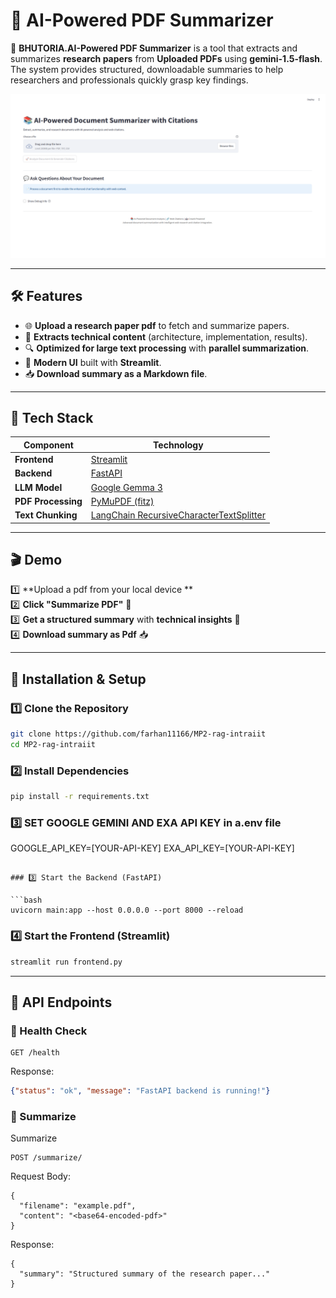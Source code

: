 # 📄 AI-Powered PDF Summarizer

🚀 **BHUTORIA.AI-Powered PDF Summarizer** is a tool that extracts and summarizes **research papers** from **Uploaded PDFs** using **gemini-1.5-flash**. The system provides structured, downloadable summaries to help researchers and professionals quickly grasp key findings.

![PDF Summarizer UI](https://github.com/farhan11166/MP2-rag-intraiit/blob/main/PDF_SUMMARIZER.png)

---

## 🛠 Features

- 🌐 **Upload a research paper pdf** to fetch and summarize papers.
- 📑 **Extracts technical content** (architecture, implementation, results).
- 🔍 **Optimized for large text processing** with **parallel summarization**.
- 🎨 **Modern UI** built with **Streamlit**.
- 📥 **Download summary as a Markdown file**.

---

## 🚀 Tech Stack

| Component         | Technology |
|------------------|------------|
| **Frontend**     | [Streamlit](https://streamlit.io/) |
| **Backend**      | [FastAPI](https://fastapi.tiangolo.com/) |
| **LLM Model**    | [Google Gemma 3](https://cloud.google.com/vertex-ai/generative-ai/docs/models/gemini/1-5-flash) |
| **PDF Processing** | [PyMuPDF (fitz)](https://pymupdf.readthedocs.io/) |
| **Text Chunking** | [LangChain RecursiveCharacterTextSplitter](https://python.langchain.com/docs/modules/data_connection/document_transformers/text_splitters/) |
---

## 🎬 Demo

1️⃣ **Upload a pdf from your local device **  
2️⃣ **Click "Summarize PDF"** 🚀  
3️⃣ **Get a structured summary** with **technical insights** 📝  
4️⃣ **Download summary as Pdf** 📥  

---

## 🔧 Installation & Setup

### 1️⃣ Clone the Repository

```bash
git clone https://github.com/farhan11166/MP2-rag-intraiit
cd MP2-rag-intraiit

```

### 2️⃣ Install Dependencies

```bash
pip install -r requirements.txt
```

### 3️⃣ SET GOOGLE GEMINI AND EXA API KEY in a.env file


GOOGLE_API_KEY=[YOUR-API-KEY]
EXA_API_KEY=[YOUR-API-KEY]

```

### 3️⃣ Start the Backend (FastAPI)

```bash
uvicorn main:app --host 0.0.0.0 --port 8000 --reload
```

### 4️⃣ Start the Frontend (Streamlit)

```bash
streamlit run frontend.py
```

---

## 📜 API Endpoints

### 🔹 Health Check

```http
GET /health
```

Response:
```json
{"status": "ok", "message": "FastAPI backend is running!"}
```

### 🔹 Summarize
Summarize 
```
POST /summarize/
```
Request Body:
```
{
  "filename": "example.pdf",
  "content": "<base64-encoded-pdf>"
}
```
Response:
```
{
  "summary": "Structured summary of the research paper..."
}
```
